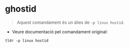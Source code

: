 # ghostid

> Aquest comandament és un àlies de `-p linux hostid`.

- Veure documentació pel comandament original:

`tldr -p linux hostid`

